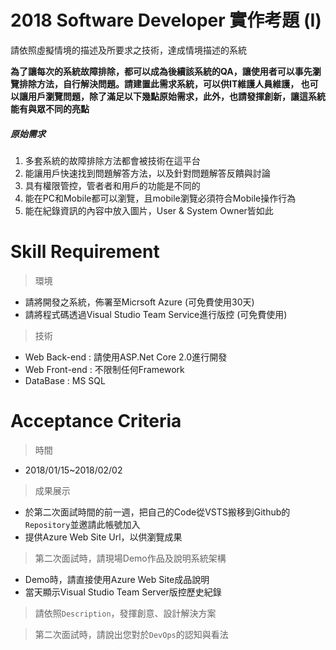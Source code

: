 # 2018 Software Developer 實作考題 (I)
請依照虛擬情境的描述及所要求之技術，達成情境描述的系統

**為了讓每次的系統故障排除，都可以成為後續該系統的QA，讓使用者可以事先瀏覽排除方法，自行解決問題。請建置此需求系統，可以供IT維護人員維護，
也可以讓用戶瀏覽問題，除了滿足以下幾點原始需求，此外，也請發揮創新，讓這系統能有與眾不同的亮點**

##### 原始需求
1. 多套系統的故障排除方法都會被技術在這平台
2. 能讓用戶快速找到問題解答方法，以及針對問題解答反饋與討論
3. 具有權限管控，管者者和用戶的功能是不同的
4. 能在PC和Mobile都可以瀏覽，且mobile瀏覽必須符合Mobile操作行為
5. 能在紀錄資訊的內容中放入圖片，User & System Owner皆如此


# Skill Requirement
> 環境
- 請將開發之系統，佈署至Micrsoft Azure (可免費使用30天)
- 請將程式碼透過Visual Studio Team Service進行版控 (可免費使用)
> 技術
- Web Back-end : 請使用ASP.Net Core 2.0進行開發
- Web Front-end : 不限制任何Framework
- DataBase : MS SQL

# Acceptance Criteria
> 時間
- 2018/01/15~2018/02/02

> 成果展示
- 於第二次面試時間的前一週，把自己的Code從VSTS搬移到Github的`Repository`並邀請此帳號加入
- 提供Azure Web Site Url，以供瀏覽成果

> 第二次面試時，請現場Demo作品及說明系統架構
- Demo時，請直接使用Azure Web Site成品說明
- 當天顯示Visual Studio Team Server版控歷史紀錄

> 請依照`Description`，發揮創意、設計解決方案

> 第二次面試時，請說出您對於`DevOps`的認知與看法
